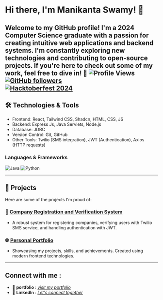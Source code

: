 <!--
**Manikanta-swamy/Manikanta-swamy** is a ✨ _special_ ✨ repository because its `README.md` (this file) appears on your GitHub profile.

Here are some ideas to get you started:

- 🔭 I’m currently working on ...
- 🌱 I’m currently learning ...
- 👯 I’m looking to collaborate on ...
- 🤔 I’m looking for help with ...
- 💬 Ask me about ...
- 📫 How to reach me: ...
- 😄 Pronouns: ...
- ⚡ Fun fact: ...
-->

# Hi there, I'm Manikanta Swamy! 👋

Welcome to my GitHub profile! 
I'm a 2024 Computer Science graduate with a passion for creating intuitive web applications and backend systems. I'm constantly exploring new technologies and contributing to open-source projects. If you're here to check out some of my work, feel free to dive in! 🚀
![Profile Views](https://komarev.com/ghpvc/?username=Manikanta-swamy&color=blueviolet)  
[![GitHub followers](https://img.shields.io/github/followers/Manikanta-swamy?label=Followers&style=social)](https://github.com/Manikanta-swamy)  
[![Hacktoberfest 2024](https://img.shields.io/badge/Hacktoberfest%202024-Contributor-orange)](https://hacktoberfest.com/)
---

## 🛠️ Technologies & Tools
- Frontend: React, Tailwind CSS, Shadcn, HTML, CSS, JS
- Backend: Express Js, Java Servlets, Node.js
- Database: JDBC
- Version Control: Git, GitHub
- Other Tools: Twilio (SMS integration), JWT (Authentication), Axios (HTTP requests)
### Languages & Frameworks
![Java](https://img.shields.io/badge/Java-ED8B00?style=for-the-badge&logo=java&logoColor=white)
![Python](https://img.shields.io/badge/Python-3776AB?style=for-the-badge&logo=python&logoColor=white)

---

## 🌟 Projects
Here are some of the projects I'm proud of:

### 🔐 [Company Registration and Verification System](https://github.com/Manikanta-swamy/Cuvette)
- A robust system for registering companies, verifying users with Twilio SMS service, and handling authentication with JWT.

### 🌐 [Personal Portfolio](https://github.com/Manikanta-swamy/MyPortfolio)
- Showcasing my projects, skills, and achievements. Created using modern frontend technologies.

---

## Connect with me :
- 💼 **portfolio** : [*visit my portfolio*](https://manikanta-swamy.vercel.app)
- 💬 **LinkedIn** : [*Let's connect together*](https://www.linkedin.com/in/manikanta-swamy-angara-941117299/)
